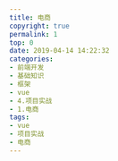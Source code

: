 ```yaml
---
title: 电商
copyright: true
permalink: 1
top: 0
date: 2019-04-14 14:22:32
categories:
- 前端开发
- 基础知识
- 框架
- vue
- 4.项目实战
- 1.电商
tags:
- vue
- 项目实战
- 电商
---
```

